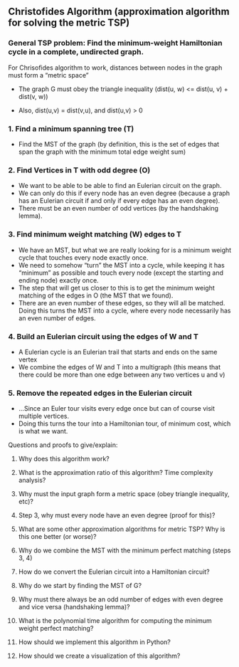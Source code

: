 
## Christofides Algorithm (approximation algorithm for solving the metric TSP) 

### General TSP problem: Find the minimum-weight Hamiltonian cycle in a complete, undirected graph. 

For Chrisofides algorithm to work, distances between nodes in the graph must form a “metric space” 

   - The graph G must obey the triangle inequality (dist(u, w) <= dist(u, v) + dist(v, w)) 

   - Also, dist(u,v) = dist(v,u), and dist(u,v) > 0 


### 1. Find a minimum spanning tree (T) 

- Find the MST of the graph (by definition, this is the set of edges that span the graph with the minimum total edge weight sum) 



### 2. Find Vertices in T with odd degree (O) 

- We want to be able to be able to find an Eulerian circuit on the graph. 
- We can only do this if every node has an even degree (because a graph has an Eulerian circuit if and only if every edge has an even degree). 
- There must be an even number of odd vertices (by the handshaking lemma). 

 

### 3. Find minimum weight matching (W) edges to T 

- We have an MST, but what we are really looking for is a minimum weight cycle that touches every node exactly once. 
- We need to somehow “turn” the MST into a cycle, while keeping it has “minimum” as possible and touch every node (except the starting and ending node) exactly once. 
- The step that will get us closer to this is to get the minimum weight matching of the edges in O (the MST that we found). 
- There are an even number of these edges, so they will all be matched. Doing this turns the MST into a cycle, where every node necessarily has an even number of edges. 

 

### 4. Build an Eulerian circuit using the edges of W and T 
- A Eulerian cycle is an Eulerian trail that starts and ends on the same vertex
- We combine the edges of W and T into a multigraph (this means that there could be more than one edge between any two vertices u and v) 

 

### 5. Remove the repeated edges in the Eulerian circuit 
- ...Since an Euler tour visits every edge once but can of course visit multiple vertices. 
- Doing this turns the tour into a Hamiltonian tour, of minimum cost, which is what we want.

	 

Questions and proofs to give/explain: 

1. Why does this algorithm work? 

2. What is the approximation ratio of this algorithm? Time complexity analysis?  

3. Why must the input graph form a metric space (obey triangle inequality, etc)? 

4. Step 3, why must every node have an even degree (proof for this)? 

5. What are some other approximation algorithms for metric TSP? Why is this one better (or worse)? 

6. Why do we combine the MST with the minimum perfect matching (steps 3, 4) 

7. How do we convert the Eulerian circuit into a Hamiltonian circuit? 

8. Why do we start by finding the MST of G? 

9. Why must there always be an odd number of edges with even degree and vice versa (handshaking lemma)? 

10. What is the polynomial time algorithm for computing the minimum weight perfect matching? 

11. How should we implement this algorithm in Python? 

12. How should we create a visualization of this algorithm? 

 
